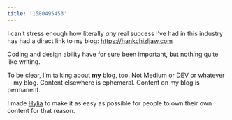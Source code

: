 ```yaml
---
title: '1580495453'
---
```

I can’t stress enough how literally *any* real success I’ve had in this industry has had a direct link to my blog: <https://hankchizljaw.com>

Coding and design ability have for sure been important, but nothing quite like writing. 

To be clear, I’m talking about **my** blog, too. Not Medium or DEV or whatever—my blog. Content elsewhere is ephemeral. Content on my blog is permanent.

I made [Hylia](https://hylia.website/) to make it as easy as possible for people to own their own content for that reason.
